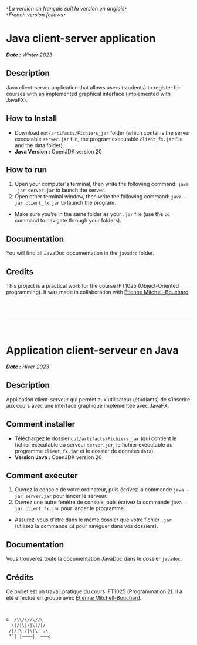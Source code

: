 
`*`*La version en français suit la version en anglais*`*`  
`*`*French version follows*`*`

# Java client-server application

***Date :** Winter 2023*

## Description

Java client-server application that allows users (students) to register for courses with an implemented graphical interface (implemented with JavaFX).

## How to Install

* Download `out/artifacts/Fichiers_jar` folder (which contains the server executable `server.jar` file,  the program executable `client_fx.jar` file and the data folder).
* **Java Version :** OpenJDK version 20

## How to run

  1. Open your computer's terminal, then write the following command: `java -jar server.jar` to launch the server.
  2. Open other terminal window, then write the following command: `java -jar client_fx.jar` to launch the program.
  * Make sure you're in the same folder as your `.jar` file (use the `cd` command to navigate through your folders).

## Documentation

You will find all JavaDoc documentation in the `javadoc` folder.

## Credits

This project is a practical work for the course IFT1025 (Object-Oriented programming). It was made in collaboration with [Étienne Mitchell-Bouchard](https://github.com/DarkZant).

<br><br>
___

<br>

# Application client-serveur en Java

***Date :** Hiver 2023*

## Description

Application client-serveur qui permet aux utilisateur (étudiants) de s’inscrire aux cours avec une interface graphique implémentée avec JavaFX.

## Comment installer

* Téléchargez le dossier `out/artifacts/Fichiers_jar` (qui contient le fichier exécutable du serveur `server.jar`, le fichier exécutable du programme `client_fx.jar` et le dossier de données `data`).
* **Version Java :** OpenJDK version 20

## Comment exécuter

  1. Ouvrez la console de votre ordinateur, puis écrivez la commande `java -jar server.jar` pour lancer le serveur.
  2. Ouvrez une autre fenêtre de console, puis écrivez la commande `java -jar client_fx.jar` pour lancer le programme.
  * Assurez-vous d'être dans le même dossier que votre fichier `.jar` (utilisez la commande `cd` pour naviguer dans vos dossiers).

## Documentation

Vous trouverez toute la documentation JavaDoc dans le dossier `javadoc`.

## Crédits

Ce projet est un travail pratique du cours IFT1025 (Programmation 2). Il a été effectué en groupe avec [Étienne Mitchell-Bouchard](https://github.com/DarkZant).

<br>

```txt
©  /\\/\//\//\
  \|/|\|/|\|/|/
 /|/|\|/|\|\’ .\
 ‘`|_|————|_|———o
```
